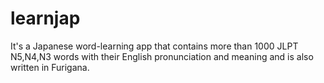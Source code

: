 # learnjap
It's a Japanese word-learning app that contains more than 1000 JLPT N5,N4,N3 words with their English pronunciation and meaning and is also written in Furigana.
